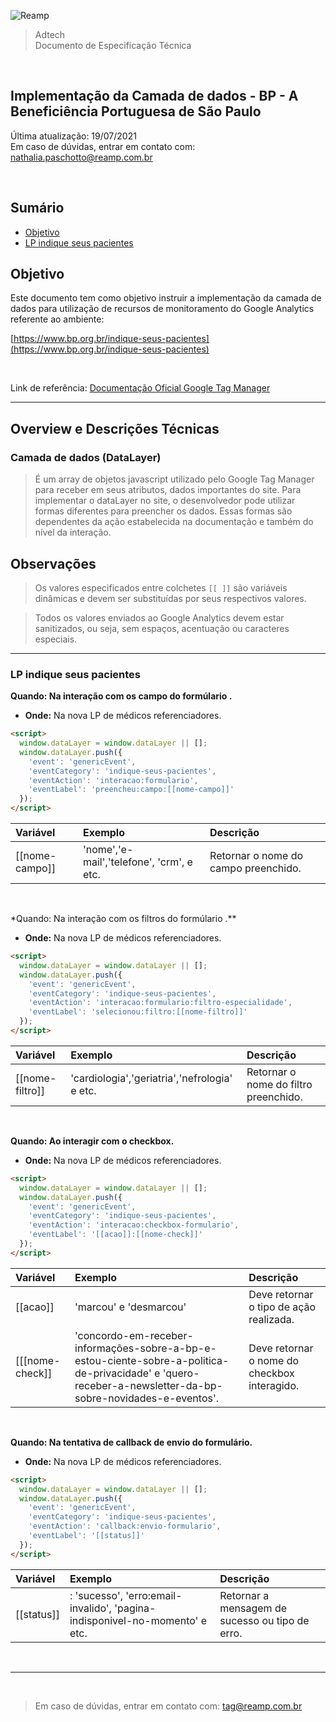 ![Reamp](https://github.com/adtechReamp/client/blob/main/logo.png?raw=true)

> Adtech<br />
> Documento de Especificação Técnica

<br />

## Implementação da Camada de dados - BP - A Beneficiência Portuguesa de São Paulo
Última atualização: 19/07/2021 <br />
Em caso de dúvidas, entrar em contato com: [nathalia.paschotto@reamp.com.br](nathalia.paschotto@reamp.com.br)

<br />

## Sumário

- [Objetivo](#objetivo)
- [LP indique seus pacientes](#lp-indique-seus-pacientes)



## Objetivo
Este documento tem como objetivo instruir a implementação da camada de dados para utilização de recursos de monitoramento do Google Analytics referente ao ambiente:

[https://www.bp.org.br/indique-seus-pacientes](https://www.bp.org.br/indique-seus-pacientes)

<br />



Link de referência: [Documentação Oficial Google Tag Manager](https://developers.google.com/tag-manager/quickstart)


---

## Overview e Descrições Técnicas

### Camada de dados (DataLayer)

> É um array de objetos javascript utilizado pelo Google Tag Manager para receber em seus atributos, dados importantes do site.
Para implementar o dataLayer no site, o desenvolvedor pode utilizar formas diferentes para preencher os dados. Essas formas são dependentes da ação estabelecida na documentação e também do nível da interação.

## Observações
> Os valores especificados entre colchetes `[[ ]]` são variáveis dinâmicas e devem ser substituídas por seus respectivos valores.<br />

> Todos os valores enviados ao Google Analytics devem estar sanitizados, ou seja, sem espaços, acentuação ou caracteres especiais. <br />

---

### LP indique seus pacientes 

**Quando: Na interação com os campo do formúlario .**<br />

- **Onde:**  Na nova LP de médicos referenciadores.
    
```html
<script>
  window.dataLayer = window.dataLayer || [];
  window.dataLayer.push({
    'event': 'genericEvent',
    'eventCategory': 'indique-seus-pacientes',
    'eventAction': 'interacao:formulario',
    'eventLabel': 'preencheu:campo:[[nome-campo]]'
  });
</script>

```

| Variável        | Exemplo                               | Descrição                         |
| :-------------- | :------------------------------------ | :-------------------------------- |
| [[nome-campo]]| 'nome','e-mail','telefone', 'crm', e etc. |  Retornar o nome do campo preenchido.|


<br />

*Quando: Na interação com os filtros do formúlario .**<br />

- **Onde:**  Na nova LP de médicos referenciadores.
    
```html
<script>
  window.dataLayer = window.dataLayer || [];
  window.dataLayer.push({
    'event': 'genericEvent',
    'eventCategory': 'indique-seus-pacientes',
    'eventAction': 'interacao:formulario:filtro-especialidade',
    'eventLabel': 'selecionou:filtro:[[nome-filtro]]'
  });
</script>

```

| Variável        | Exemplo                               | Descrição                         |
| :-------------- | :------------------------------------ | :-------------------------------- |
| [[nome-filtro]]| 'cardiologia','geriatria','nefrologia' e etc. |  Retornar o nome do filtro preenchido.|


<br />

**Quando: Ao interagir com o checkbox.**<br />

- **Onde:**  Na nova LP de médicos referenciadores.
    
```html
<script>
  window.dataLayer = window.dataLayer || [];
  window.dataLayer.push({
    'event': 'genericEvent',
    'eventCategory': 'indique-seus-pacientes',
    'eventAction': 'interacao:checkbox-formulario',
    'eventLabel': '[[acao]]:[[nome-check]]'
  });
</script>

```

| Variável        | Exemplo                               | Descrição                         |
| :-------------- | :------------------------------------ | :-------------------------------- |
| [[acao]] | 'marcou' e 'desmarcou' |  Deve retornar o tipo de ação realizada.  |
| [[[nome-check]]|  'concordo-em-receber-informações-sobre-a-bp-e-estou-ciente-sobre-a-politica-de-privacidade' e 'quero-receber-a-newsletter-da-bp-sobre-novidades-e-eventos'.| Deve retornar o nome do checkbox interagido.|


<br />


**Quando:   Na tentativa de callback de envio do formulário.**<br />

- **Onde:**  Na nova LP de médicos referenciadores.
    
```html
<script>
  window.dataLayer = window.dataLayer || [];
  window.dataLayer.push({
    'event': 'genericEvent',
    'eventCategory': 'indique-seus-pacientes',
    'eventAction': 'callback:envio-formulario',
    'eventLabel': '[[status]]'
  });
</script>

```

| Variável        | Exemplo                               | Descrição                         |
| :-------------- | :------------------------------------ | :-------------------------------- |
|[[status]]| :  'sucesso', 'erro:email-invalido', 'pagina-indisponivel-no-momento' e etc.|  Retornar a mensagem de sucesso ou tipo de erro. |





<br />

---

<br />

> Em caso de dúvidas, entrar em contato com: [tag@reamp.com.br](tag@reamp.com.br)

<br />

<script> document.querySelector('h1').style.display = 'none' </script>
